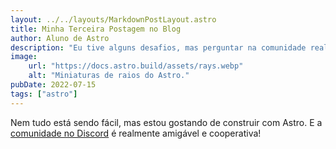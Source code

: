 ```yaml
---
layout: ../../layouts/MarkdownPostLayout.astro
title: Minha Terceira Postagem no Blog
author: Aluno de Astro
description: "Eu tive alguns desafios, mas perguntar na comunidade realmente me ajudou!"
image:
    url: "https://docs.astro.build/assets/rays.webp"
    alt: "Miniaturas de raios do Astro."
pubDate: 2022-07-15
tags: ["astro"]
---
```

Nem tudo está sendo fácil, mas estou gostando de construir com Astro. E a [comunidade no Discord](https://astro.build/chat) é realmente amigável e cooperativa!
